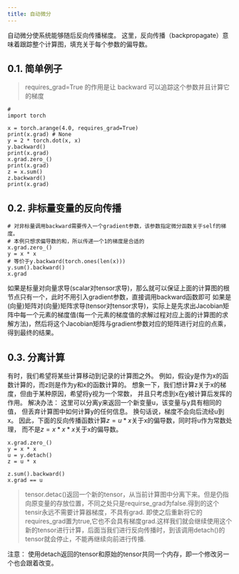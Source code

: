 ```yaml
---
title: 自动微分
---
```

自动微分使系统能够随后反向传播梯度。 这里，反向传播（backpropagate）意味着跟踪整个计算图，填充关于每个参数的偏导数。

## 0.1. 简单例子

> requires_grad=True 的作用是让 backward 可以追踪这个参数并且计算它的梯度


```
# 
import torch

x = torch.arange(4.0, requires_grad=True)
print(x.grad) # None
y = 2 * torch.dot(x, x)
y.backward()
print(x.grad)
x.grad.zero_()
print(x.grad)
z = x.sum()
z.backward()
print(x.grad)
```

## 0.2. 非标量变量的反向传播
```
# 对非标量调用backward需要传入一个gradient参数，该参数指定微分函数关于self的梯度。
# 本例只想求偏导数的和，所以传递一个1的梯度是合适的
x.grad.zero_()
y = x * x
# 等价于y.backward(torch.ones(len(x)))
y.sum().backward()
x.grad
```

如果是标量对向量求导(scalar对tensor求导)，那么就可以保证上面的计算图的根节点只有一个，此时不用引入gradient参数，直接调用backward函数即可
如果是(向量)矩阵对(向量)矩阵求导(tensor对tensor求导)，实际上是先求出Jacobian矩阵中每一个元素的梯度值(每一个元素的梯度值的求解过程对应上面的计算图的求解方法)，然后将这个Jacobian矩阵与gradient参数对应的矩阵进行对应的点乘，得到最终的结果。

## 0.3. 分离计算
有时，我们希望将某些计算移动到记录的计算图之外。 例如，假设y是作为x的函数计算的，而z则是作为y和x的函数计算的。 想象一下，我们想计算z关于x的梯度，但由于某种原因，希望将y视为一个常数， 并且只考虑到x在y被计算后发挥的作用。
解决办法：
这里可以分离y来返回一个新变量u，该变量与y具有相同的值， 但丢弃计算图中如何计算y的任何信息。 换句话说，梯度不会向后流经u到x。 因此，下面的反向传播函数计算$z=u*x$关于x的偏导数，同时将u作为常数处理， 而不是$z=x*x*x$关于x的偏导数。
```
x.grad.zero_()
y = x * x
u = y.detach()
z = u * x

z.sum().backward()
x.grad == u
```
> tensor.detac()返回一个新的tensor，从当前计算图中分离下来。但是仍指向原变量的存放位置，不同之处只是requirse_grad为false.得到的这个tensir永远不需要计算器梯度，不具有grad.
   即使之后重新将它的requires_grad置为true,它也不会具有梯度grad.这样我们就会继续使用这个新的tensor进行计算，后面当我们进行反向传播时，到该调用detach()的tensor就会停止，不能再继续向前进行传播.

注意：
使用detach返回的tensor和原始的tensor共同一个内存，即一个修改另一个也会跟着改变。